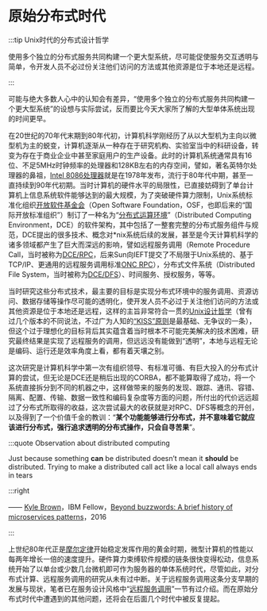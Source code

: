 # 原始分布式时代

:::tip Unix时代的分布式设计哲学

使用多个独立的分布式服务共同构建一个更大型系统，尽可能促使服务交互透明与简单，令开发人员不必过份关注他们访问的方法或其他资源是位于本地还是远程。

:::

可能与绝大多数人心中的认知会有差异，“使用多个独立的分布式服务共同构建一个更大型系统”的设想与实际尝试，反而要比今天大家所了解的大型单体系统出现的时间更早。

在20世纪的70年代末期到80年代初，计算机科学刚经历了从以大型机为主向以微型机为主的蜕变，计算机逐渐从一种存在于研究机构、实验室当中的科研设备，转变为存在于商业企业中甚至家庭用户的生产设备。此时的计算机系统通常具有16位、不足5MHz时钟频率的处理器和128KB左右的内存空间，譬如，著名英特尔处理器的鼻祖，[Intel 8086处理器](https://zh.wikipedia.org/zh-tw/Intel_8086)就是在1978年发布，流行于80年代中期，甚至一直持续到90年代初期。当时计算机的硬件水平的局限性，已直接妨碍到了单台计算机上信息系统软件能够达到的最大规模，为了突破硬件算力限制，Unix系统标准化组织[开放软件基金会](https://zh.wikipedia.org/wiki/%E9%96%8B%E6%94%BE%E8%BB%9F%E9%AB%94%E5%9F%BA%E9%87%91%E6%9C%83)（Open Software Foundation，OSF，也即后来的“国际开放标准组织”）制订了一种名为“[分布式运算环境](https://zh.wikipedia.org/wiki/%E5%88%86%E6%95%A3%E5%BC%8F%E9%81%8B%E7%AE%97%E7%92%B0%E5%A2%83)”（Distributed Computing Environment，DCE）的软件架构，其中包括了一整套完整的分布式服务组件与规范，DCE提出的很多技术、概念对*nix系统后续的发展，甚至是今天计算机科学的诸多领域都产生了巨大而深远的影响，譬如远程服务调用（Remote Procedure Call，当时被称为[DCE/RPC](https://zh.wikipedia.org/wiki/DCE/RPC)，后来Sun向IEFT提交了不局限于Unix系统的、基于TCP/IP、更通用的远程服务调用标准[ONC RPC](https://zh.wikipedia.org/wiki/%E9%96%8B%E6%94%BE%E7%B6%B2%E8%B7%AF%E9%81%8B%E7%AE%97%E9%81%A0%E7%AB%AF%E7%A8%8B%E5%BA%8F%E5%91%BC%E5%8F%AB)），分布式文件系统（Distributed File System，当时被称为[DCE/DFS](DCE/DFS)）、时间服务、授权服务，等等。

当时研究这些分布式技术，最主要的目标是实现分布式环境中的服务调用、资源访问、数据存储等操作尽可能的透明化，使开发人员不必过于关注他们访问的方法或其他资源是位于本地还是远程，这样的主旨非常符合一贯的[Unix设计哲学](https://en.wikipedia.org/wiki/Unix_philosophy#cite_note-0)（曾有过几个版本的不同说法，不过广为人知的[“KISS”原则](https://en.wikipedia.org/wiki/KISS_principle)是最基础、无争议的一条），但这个过于理想化的目标背后其实蕴含着当时根本不可能完美解决的技术困难，研究最终结果是实现了远程服务的调用，但远远没有能做到“透明”，本地与远程无论是编码、运行还是效率角度上看，都有着天壤之别。

这次研究是计算机科学中第一次有组织领导、有标准可循、有巨大投入的分布式计算的尝试，但无论是DCE还是稍后出现的CORBA，都不能算取得了成功，将一个系统直接拆分到不同的机器之中，这样做带来的服务的发现、跟踪、通讯、容错、隔离、配置、传输、数据一致性和编码复杂度等方面的问题，所付出的代价远远超过了分布式所取得的收益，这次尝试最大的收获就是对RPC、DFS等概念的开创，以及得到了一个价值千金的教训：“**某个功能能够进行分布式，并不意味着它就应该进行分布式，强行追求透明的分布式操作，只会自寻苦果**”。

:::quote Observation about distributed computing

Just because something **can** be distributed doesn’t mean it **should** be distributed. Trying to make a distributed call act like a local call always ends in tears

:::right 

—— [Kyle Brown](https://en.wikipedia.org/wiki/Kyle_Brown_(computer_scientist))，IBM Fellow，[Beyond buzzwords: A brief history of microservices patterns](https://developer.ibm.com/technologies/microservices/articles/cl-evolution-microservices-patterns/)，2016

:::

上世纪80年代正是[摩尔定律](https://zh.wikipedia.org/wiki/%E6%91%A9%E5%B0%94%E5%AE%9A%E5%BE%8B)开始稳定发挥作用的黄金时期，微型计算机的性能以每两年增长一倍的速度提升。硬件算力束缚软件规模的链条很快变得松动，信息系统开始了以单台或少数几台微机即可作为服务器的单体系统时代，尽管如此，对分布式计算、远程服务调用的研究从未有过中断。关于远程服务调用这条分支早期的发展与现状，笔者已在服务设计风格中“[远程服务调用](/architect-perspective/general-architecture/api-style/rpc.html)”一节有过介绍。而在原始分布式时代中遭遇到的其他问题，还将会在后面几个时代中被反复提起。

